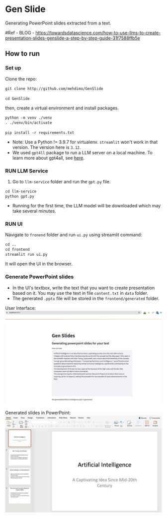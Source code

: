 # Gen Slide
Generating PowerPoint slides extracted from a text.

#Ref - BLOG - https://towardsdatascience.com/how-to-use-llms-to-create-presentation-slides-genslide-a-step-by-step-guide-31f7588ffb5e

## How to run

### Set up 
Clone the repo: 
```commandline
git clone http://github.com/mehdimo/GenSlide

cd GenSlide
```

then, create a virtual environment and install packages.
```commandline
python -m venv ./venv
. ./venv/bin/activate

pip install -r requirements.txt
```
* Note: Use a Python != 3.9.7 for virtualenv. `streamlit` won't work in that version. The version here is `3.12`. 
* We used `gpt4ll` package to run a LLM server on a local machine. To learn more about gpt4all, see [here](https://docs.gpt4all.io/).

### RUN LLM Service
1. Go to `llm-service` folder and run the `gpt.py` file.
```commandline
cd llm-service
python gpt.py
```
* Running for the first time, the LLM model will be downloaded which may take several minutes.

### RUN UI
Navigate to `fronend` folder and run `ui.py` using streamlit command:
```commandline
cd .. 
cd frontend
streamlit run ui.py
```
It will open the UI in the browser. 

### Generate PowerPoint slides
* In the UI's textbox, write the text that you want to create presentation based on it. You may use the text in file `content.txt` in `data` folder.
* The generated `.pptx` file will be stored in the `frontend/generated` folder.

User Interface:
<img alt="UI Screenshot image" src="images/ui_screenshot.png">

Generated slides in PowerPoint:
<img alt="Generated slides in PowerPoint image" src="images/generated_slides.png">
